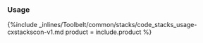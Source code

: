 


### Usage



{%include _inlines/Toolbelt/common/stacks/code_stacks_usage-cxstackscon-v1.md  product = include.product %}




